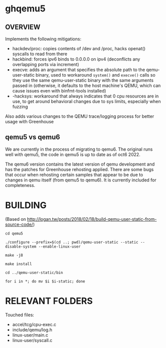 # ghqemu5

## OVERVIEW

Implements the following mitigations:
- hackdev/proc: copies contents of /dev and /proc, hacks openat() syscalls to read from there
- hackbind: forces ipv6 binds to 0.0.0.0 on ipv4 (deconflicts any overlapping ports via increment)
- execve: adds an argument that specifies the absolute path to the qemu-user-static binary, used to workaround `system()` and `execve()` calls so they use the same qemu-user-static binary with the same arguments passed in (otherwise, it defaults to the host machine's QEMU, which can cause issues even with binfmt-tools installed)
- -hacksys: workaround that always indicates that 0 cpu resources are in use, to get around behavioral changes due to sys limits, especially when fuzzing

Also adds various changes to the QEMU trace/logging process for better usage with Greenhouse

## qemu5 vs qemu6

We are currently in the process of migrating to qemu6. The original runs well with qemu5, the code in qemu5 is up to date as of oct6 2022.

The qemu6 version contains the latest version of qemu development and has the patches for Greenhouse rehosting applied. There are some bugs that occur when rehosting certain samples that appear to be due to changes in qemu itself (from qemu5 to qemu6). It is currently included for completeness.

# BUILDING

(Based on http://logan.tw/posts/2018/02/18/build-qemu-user-static-from-source-code/)

`cd qemu5`

`./configure --prefix=$(cd ..; pwd)/qemu-user-static --static --disable-system --enable-linux-user`

`make -j8`

`make install`

`cd ../qemu-user-static/bin`

`for i in *; do mv $i $i-static; done`

# RELEVANT FOLDERS

Touched files:
- accel/tcg/cpu-exec.c
- include/qemu/log.h
- linux-user/main.c
- linux-user/syscall.c
